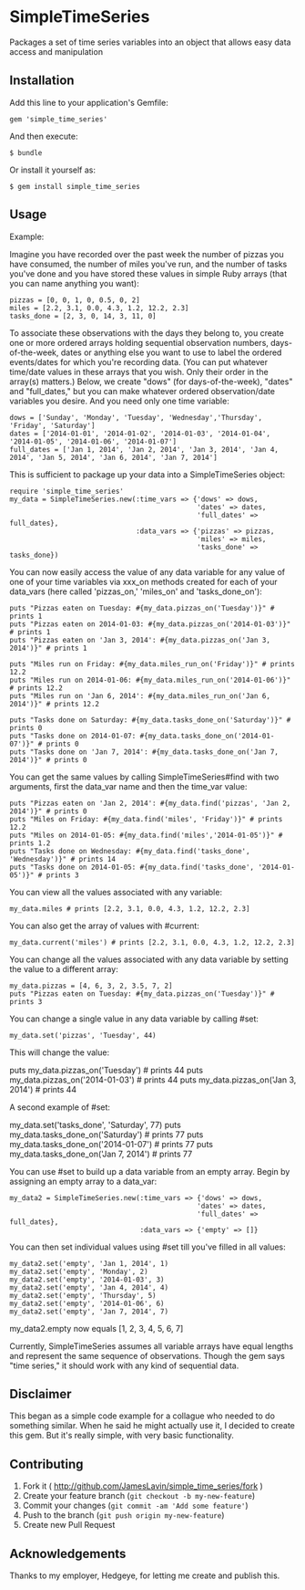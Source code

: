 # SimpleTimeSeries

Packages a set of time series variables into an object that allows easy data access and manipulation

## Installation

Add this line to your application's Gemfile:

    gem 'simple_time_series'

And then execute:

    $ bundle

Or install it yourself as:

    $ gem install simple_time_series

## Usage

Example:

Imagine you have recorded over the past week the number of pizzas you have consumed, the number of miles you've run, and the number of tasks you've done and you have stored these values in simple Ruby arrays (that you can name anything you want):

    pizzas = [0, 0, 1, 0, 0.5, 0, 2]
    miles = [2.2, 3.1, 0.0, 4.3, 1.2, 12.2, 2.3]
    tasks_done = [2, 3, 0, 14, 3, 11, 0]

To associate these observations with the days they belong to, you create one or more ordered arrays holding sequential observation numbers, days-of-the-week, dates or anything else you want to use to label the ordered events/dates for which you're recording data. (You can put whatever time/date values in these arrays that you wish. Only their order in the array(s) matters.) Below, we create "dows" (for days-of-the-week), "dates" and "full_dates," but you can make whatever ordered observation/date variables you desire. And you need only one time variable:

    dows = ['Sunday', 'Monday', 'Tuesday', 'Wednesday','Thursday', 'Friday', 'Saturday']
    dates = ['2014-01-01', '2014-01-02', '2014-01-03', '2014-01-04', '2014-01-05', '2014-01-06', '2014-01-07']
    full_dates = ['Jan 1, 2014', 'Jan 2, 2014', 'Jan 3, 2014', 'Jan 4, 2014', 'Jan 5, 2014', 'Jan 6, 2014', 'Jan 7, 2014']

This is sufficient to package up your data into a SimpleTimeSeries object:

    require 'simple_time_series'
    my_data = SimpleTimeSeries.new(:time_vars => {'dows' => dows,
                                                  'dates' => dates,
                                                  'full_dates' => full_dates},
                                   :data_vars => {'pizzas' => pizzas,
                                                  'miles' => miles,
                                                  'tasks_done' => tasks_done})

You can now easily access the value of any data variable for any value of one of your time variables via xxx_on methods created for each of your data_vars (here called 'pizzas_on,' 'miles_on' and 'tasks_done_on'):

    puts "Pizzas eaten on Tuesday: #{my_data.pizzas_on('Tuesday')}" # prints 1
    puts "Pizzas eaten on 2014-01-03: #{my_data.pizzas_on('2014-01-03')}" # prints 1
    puts "Pizzas eaten on 'Jan 3, 2014': #{my_data.pizzas_on('Jan 3, 2014')}" # prints 1

    puts "Miles run on Friday: #{my_data.miles_run_on('Friday')}" # prints 12.2
    puts "Miles run on 2014-01-06: #{my_data.miles_run_on('2014-01-06')}" # prints 12.2
    puts "Miles run on 'Jan 6, 2014': #{my_data.miles_run_on('Jan 6, 2014')}" # prints 12.2

    puts "Tasks done on Saturday: #{my_data.tasks_done_on('Saturday')}" # prints 0
    puts "Tasks done on 2014-01-07: #{my_data.tasks_done_on('2014-01-07')}" # prints 0
    puts "Tasks done on 'Jan 7, 2014': #{my_data.tasks_done_on('Jan 7, 2014')}" # prints 0

You can get the same values by calling SimpleTimeSeries#find with two arguments, first the data_var name and then the time_var value:

    puts "Pizzas eaten on 'Jan 2, 2014': #{my_data.find('pizzas', 'Jan 2, 2014')}" # prints 0
    puts "Miles on Friday: #{my_data.find('miles', 'Friday')}" # prints 12.2
    puts "Miles on 2014-01-05: #{my_data.find('miles','2014-01-05')}" # prints 1.2
    puts "Tasks done on Wednesday: #{my_data.find('tasks_done', 'Wednesday')}" # prints 14
    puts "Tasks done on 2014-01-05: #{my_data.find('tasks_done', '2014-01-05')}" # prints 3

You can view all the values associated with any variable:

    my_data.miles # prints [2.2, 3.1, 0.0, 4.3, 1.2, 12.2, 2.3]

You can also get the array of values with #current:

    my_data.current('miles') # prints [2.2, 3.1, 0.0, 4.3, 1.2, 12.2, 2.3]

You can change all the values associated with any data variable by setting the value to a different array:

    my_data.pizzas = [4, 6, 3, 2, 3.5, 7, 2]
    puts "Pizzas eaten on Tuesday: #{my_data.pizzas_on('Tuesday')}" # prints 3

You can change a single value in any data variable by calling #set:

    my_data.set('pizzas', 'Tuesday', 44)

This will change the value:

  puts my_data.pizzas_on('Tuesday') # prints 44
  puts my_data.pizzas_on('2014-01-03') # prints 44
  puts my_data.pizzas_on('Jan 3, 2014') # prints 44

A second example of #set:

  my_data.set('tasks_done', 'Saturday', 77)
  puts my_data.tasks_done_on('Saturday') # prints 77
  puts my_data.tasks_done_on('2014-01-07') # prints 77
  puts my_data.tasks_done_on('Jan 7, 2014') # prints 77

You can use #set to build up a data variable from an empty array. Begin by assigning an empty array to a data_var:

    my_data2 = SimpleTimeSeries.new(:time_vars => {'dows' => dows,
                                                  'dates' => dates,
                                                  'full_dates' => full_dates},
                                    :data_vars => {'empty' => []}

You can then set individual values using #set till you've filled in all values:

    my_data2.set('empty', 'Jan 1, 2014', 1)
    my_data2.set('empty', 'Monday', 2)
    my_data2.set('empty', '2014-01-03', 3)
    my_data2.set('empty', 'Jan 4, 2014', 4)
    my_data2.set('empty', 'Thursday', 5)
    my_data2.set('empty', '2014-01-06', 6)
    my_data2.set('empty', 'Jan 7, 2014', 7)

my_data2.empty now equals [1, 2, 3, 4, 5, 6, 7]

Currently, SimpleTimeSeries assumes all variable arrays have equal lengths and represent the same sequence of observations. Though the gem says "time series," it should work with any kind of sequential data.

## Disclaimer

This began as a simple code example for a collague who needed to do something similar. When he said he might actually use it, I decided to create this gem. But it's really simple, with very basic functionality.

## Contributing

1. Fork it ( http://github.com/JamesLavin/simple_time_series/fork )
2. Create your feature branch (`git checkout -b my-new-feature`)
3. Commit your changes (`git commit -am 'Add some feature'`)
4. Push to the branch (`git push origin my-new-feature`)
5. Create new Pull Request

## Acknowledgements

Thanks to my employer, Hedgeye, for letting me create and publish this.
